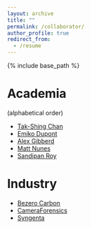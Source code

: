 ```yaml
---
layout: archive
title: ""
permalink: /collaborator/
author_profile: true
redirect_from:
  - /resume
---
```


{% include base_path %}


Academia
====
(alphabetical order)
* [Tak-Shing Chan](https://sites.google.com/site/takshingchan/home)
* [Emiko Dupont](https://researchportal.bath.ac.uk/en/persons/emiko-dupont)
* [Alex Gibberd](https://sites.google.com/view/gibberd/)
* [Matt Nunes](https://people.bath.ac.uk/man54/homepage.html)
* [Sandipan Roy](https://researchportal.bath.ac.uk/en/persons/sandipan-roy)



Industry
====
* [Bezero Carbon](https://bezerocarbon.com/)
* [CameraForensics](https://www.cameraforensics.com/)
* [Syngenta](https://www.syngenta.co.uk/)
  


